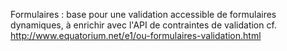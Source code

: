 Formulaires : base pour une validation accessible de formulaires dynamiques, à enrichir avec l'API de contraintes de validation
cf. http://www.equatorium.net/e1/ou-formulaires-validation.html